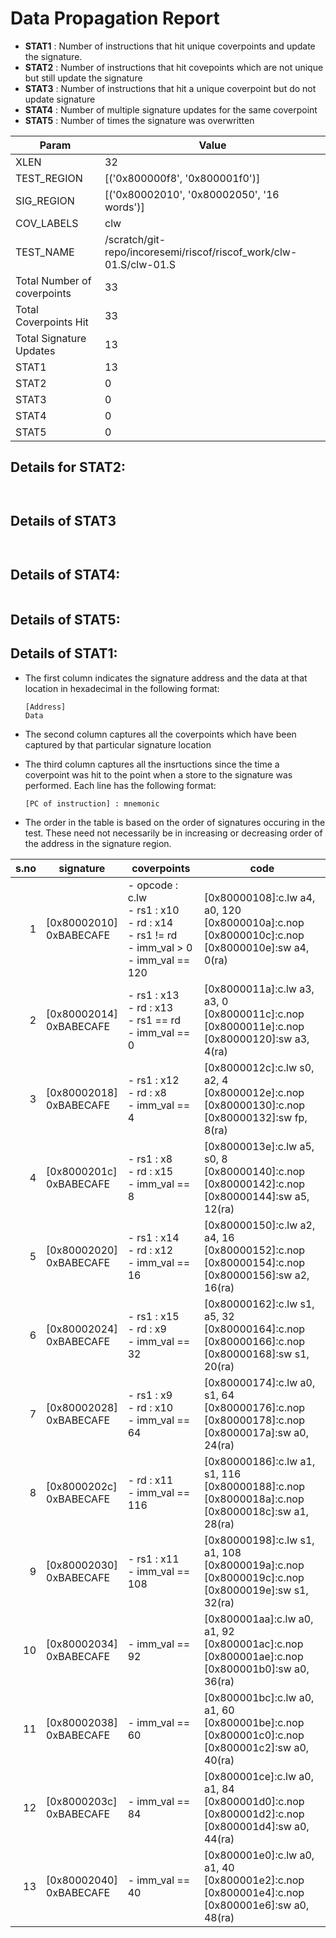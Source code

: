 
# Data Propagation Report

- **STAT1** : Number of instructions that hit unique coverpoints and update the signature.
- **STAT2** : Number of instructions that hit covepoints which are not unique but still update the signature
- **STAT3** : Number of instructions that hit a unique coverpoint but do not update signature
- **STAT4** : Number of multiple signature updates for the same coverpoint
- **STAT5** : Number of times the signature was overwritten

| Param                     | Value    |
|---------------------------|----------|
| XLEN                      | 32      |
| TEST_REGION               | [('0x800000f8', '0x800001f0')]      |
| SIG_REGION                | [('0x80002010', '0x80002050', '16 words')]      |
| COV_LABELS                | clw      |
| TEST_NAME                 | /scratch/git-repo/incoresemi/riscof/riscof_work/clw-01.S/clw-01.S    |
| Total Number of coverpoints| 33     |
| Total Coverpoints Hit     | 33      |
| Total Signature Updates   | 13      |
| STAT1                     | 13      |
| STAT2                     | 0      |
| STAT3                     | 0     |
| STAT4                     | 0     |
| STAT5                     | 0     |

## Details for STAT2:

```


```

## Details of STAT3

```


```

## Details of STAT4:

```

```

## Details of STAT5:



## Details of STAT1:

- The first column indicates the signature address and the data at that location in hexadecimal in the following format: 
  ```
  [Address]
  Data
  ```

- The second column captures all the coverpoints which have been captured by that particular signature location

- The third column captures all the insrtuctions since the time a coverpoint was
  hit to the point when a store to the signature was performed. Each line has
  the following format:
  ```
  [PC of instruction] : mnemonic
  ```
- The order in the table is based on the order of signatures occuring in the
  test. These need not necessarily be in increasing or decreasing order of the
  address in the signature region.

|s.no|        signature         |                                               coverpoints                                                |                                                     code                                                      |
|---:|--------------------------|----------------------------------------------------------------------------------------------------------|---------------------------------------------------------------------------------------------------------------|
|   1|[0x80002010]<br>0xBABECAFE|- opcode : c.lw<br> - rs1 : x10<br> - rd : x14<br> - rs1 != rd<br> - imm_val > 0<br> - imm_val == 120<br> |[0x80000108]:c.lw a4, a0, 120<br> [0x8000010a]:c.nop<br> [0x8000010c]:c.nop<br> [0x8000010e]:sw a4, 0(ra)<br>  |
|   2|[0x80002014]<br>0xBABECAFE|- rs1 : x13<br> - rd : x13<br> - rs1 == rd<br> - imm_val == 0<br>                                         |[0x8000011a]:c.lw a3, a3, 0<br> [0x8000011c]:c.nop<br> [0x8000011e]:c.nop<br> [0x80000120]:sw a3, 4(ra)<br>    |
|   3|[0x80002018]<br>0xBABECAFE|- rs1 : x12<br> - rd : x8<br> - imm_val == 4<br>                                                          |[0x8000012c]:c.lw s0, a2, 4<br> [0x8000012e]:c.nop<br> [0x80000130]:c.nop<br> [0x80000132]:sw fp, 8(ra)<br>    |
|   4|[0x8000201c]<br>0xBABECAFE|- rs1 : x8<br> - rd : x15<br> - imm_val == 8<br>                                                          |[0x8000013e]:c.lw a5, s0, 8<br> [0x80000140]:c.nop<br> [0x80000142]:c.nop<br> [0x80000144]:sw a5, 12(ra)<br>   |
|   5|[0x80002020]<br>0xBABECAFE|- rs1 : x14<br> - rd : x12<br> - imm_val == 16<br>                                                        |[0x80000150]:c.lw a2, a4, 16<br> [0x80000152]:c.nop<br> [0x80000154]:c.nop<br> [0x80000156]:sw a2, 16(ra)<br>  |
|   6|[0x80002024]<br>0xBABECAFE|- rs1 : x15<br> - rd : x9<br> - imm_val == 32<br>                                                         |[0x80000162]:c.lw s1, a5, 32<br> [0x80000164]:c.nop<br> [0x80000166]:c.nop<br> [0x80000168]:sw s1, 20(ra)<br>  |
|   7|[0x80002028]<br>0xBABECAFE|- rs1 : x9<br> - rd : x10<br> - imm_val == 64<br>                                                         |[0x80000174]:c.lw a0, s1, 64<br> [0x80000176]:c.nop<br> [0x80000178]:c.nop<br> [0x8000017a]:sw a0, 24(ra)<br>  |
|   8|[0x8000202c]<br>0xBABECAFE|- rd : x11<br> - imm_val == 116<br>                                                                       |[0x80000186]:c.lw a1, s1, 116<br> [0x80000188]:c.nop<br> [0x8000018a]:c.nop<br> [0x8000018c]:sw a1, 28(ra)<br> |
|   9|[0x80002030]<br>0xBABECAFE|- rs1 : x11<br> - imm_val == 108<br>                                                                      |[0x80000198]:c.lw s1, a1, 108<br> [0x8000019a]:c.nop<br> [0x8000019c]:c.nop<br> [0x8000019e]:sw s1, 32(ra)<br> |
|  10|[0x80002034]<br>0xBABECAFE|- imm_val == 92<br>                                                                                       |[0x800001aa]:c.lw a0, a1, 92<br> [0x800001ac]:c.nop<br> [0x800001ae]:c.nop<br> [0x800001b0]:sw a0, 36(ra)<br>  |
|  11|[0x80002038]<br>0xBABECAFE|- imm_val == 60<br>                                                                                       |[0x800001bc]:c.lw a0, a1, 60<br> [0x800001be]:c.nop<br> [0x800001c0]:c.nop<br> [0x800001c2]:sw a0, 40(ra)<br>  |
|  12|[0x8000203c]<br>0xBABECAFE|- imm_val == 84<br>                                                                                       |[0x800001ce]:c.lw a0, a1, 84<br> [0x800001d0]:c.nop<br> [0x800001d2]:c.nop<br> [0x800001d4]:sw a0, 44(ra)<br>  |
|  13|[0x80002040]<br>0xBABECAFE|- imm_val == 40<br>                                                                                       |[0x800001e0]:c.lw a0, a1, 40<br> [0x800001e2]:c.nop<br> [0x800001e4]:c.nop<br> [0x800001e6]:sw a0, 48(ra)<br>  |
